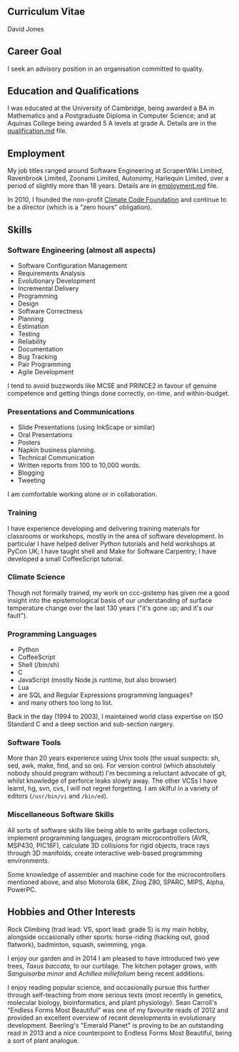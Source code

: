## Curriculum Vitae ##

David Jones

## Career Goal ##

I seek an advisory position in an organisation committed to
quality.

## Education and Qualifications ##

I was educated at the University of Cambridge, being awarded a BA in
Mathematics and a Postgraduate Diploma in Computer Science;
and at Aquinas College being awarded 5 A levels at grade A.  Details
are in the [qualification.md](qualification.md) file.

## Employment ##

My job titles ranged around Software Engineering at
ScraperWiki Limited, Ravenbrook Limited, Zoonami Limited,
Autonomy, Harlequin Limited, over a period of slightly more than
18 years.  Details are in [employment.md](employment.md) file.

In 2010, I founded the non-profit [Climate Code Foundation](http://climatecode.org) and
continue to be a director (which is a "zero hours" obligation).

## Skills ##

### Software Engineering (almost all aspects) ###

* Software Configuration Management
* Requirements Analysis
* Evolutionary Development
* Incremental Delivery
* Programming
* Design
* Software Correctness
* Planning
* Estimation
* Testing
* Reliability
* Documentation
* Bug Tracking
* Pair Programming
* Agile Development

I tend to avoid buzzwords like MCSE
and PRINCE2 in favour of genuine competence and getting things
done correctly, on-time, and within-budget.

### Presentations and Communications ###

* Slide Presentations (using InkScape or similar)
* Oral Presentations
* Posters
* Napkin business planning.
* Technical Communication
* Written reports from 100 to 10,000 words.
* Blogging
* Tweeting

I am comfortable working alone or in collaboration.

### Training ###

I have experience developing and delivering training materials for
classrooms or workshops, mostly in the area of software development.
In particular I have helped deliver Python tutorials and held
workshops at PyCon UK; I have taught shell and Make for Software
Carpentry; I have developed a small CoffeeScript tutorial.


### Climate Science ###

Though not formally trained, my work on
ccc-gistemp has given me a good insight into the
epistemological basis of our understanding of surface
temperature change over the last 130 years ("it's gone up; and
it's our fault").

### Programming Languages ###

* Python
* CoffeeScript
* Shell (/bin/sh)
* C
* JavaScript (mostly Node.js runtime, but also browser)
* Lua
* are SQL and Regular Expressions programming languages?
* and many others too long to list.

Back in the day (1994 to 2003), I maintained world class
expertise on ISO Standard C and a deep section and sub-section
nargery.

### Software Tools ###

More than 20 years experience using Unix tools (the usual suspects: sh,
sed, awk, make, find, and so on). For version control (which
absolutely nobody should program without) I'm becoming a reluctant
advocate of git, whilst knowledge of perforce leaks slowly away. The
other VCSs I have learnt, hg, svn, cvs, I will not regret forgetting.
I am skilful in a variety of editors (`/usr/bin/vi` and `/bin/ed`).

### Miscellaneous Software Skills ###

All sorts of software skills like being able to write garbage
collectors, implement programming languages, program microcontrollers
(AVR, MSP430, PIC18F), calculate 3D collisions for rigid objects,
trace rays through 3D manifolds, create interactive web-based
programming environments.

Some knowledge of assembler and machine code for the
microcontrollers mentioned above, and also Motorola 68K, Zilog
Z80, SPARC, MIPS, Alpha, PowerPC.

## Hobbies and Other Interests ##

Rock Climbing (trad lead: VS, sport lead: grade 5) is my main hobby,
alongside occasionally other sports: horse-riding (hacking out, good
flatwork), badminton, squash, swimming, yoga.

I enjoy our garden and in 2014 I am pleased to have introduced two yew
trees, *Taxus baccata*, to our curtilage. The kitchen potager
grows, with *Sanguisorba minor* and *Achillea millefolium* being
recent additions.

I enjoy reading popular science, and occasionally pursue this
further through self-teaching from more serious texts (most recently
in genetics, molecular biology, bioinformatics, and plant physiology).
Sean Carroll's "Endless Forms Most Beautiful" was one of my
favourite reads of 2012 and provided an excellent overview of recent
developments in evolutionary development.  Beerling's "Emerald
Planet" is proving to be an outstanding read in 2013 and a nice
counterpoint to Endless Forms Most Beautiful, being a sort of
plant analogue.
